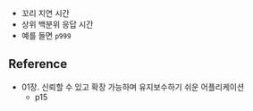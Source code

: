 - 꼬리 지연 시간
- 상위 백분위 응답 시간
- 예를 들면 `p999`
## Reference
- 01장. 신뢰할 수 있고 확장 가능하며 유지보수하기 쉬운 어플리케이션
	- p15